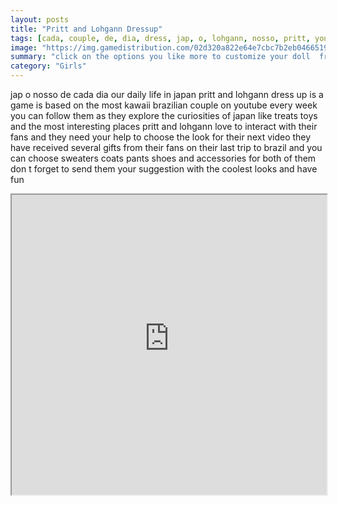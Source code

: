 ```yaml
---
layout: posts
title: "Pritt and Lohgann Dressup"
tags: [cada, couple, de, dia, dress, jap, o, lohgann, nosso, pritt, youtube, youtubers, free, online, games, oyna, game, free, games, play, play, games]
image: "https://img.gamedistribution.com/02d320a822e64e7cbc7b2eb0466519c5.jpg"
summary: "click on the options you like more to customize your doll  free online games oyna game free games play play games"
category: "Girls"
---
```


jap o nosso de cada dia our daily life in japan pritt and lohgann dress up is a game is based on the most kawaii brazilian couple on youtube every week you can follow them as they explore the curiosities of japan like treats toys and the most interesting places pritt and lohgann love to interact with their fans and they need your help to choose the look for their next video they have received several gifts from their fans on their last trip to brazil and you can choose sweaters coats pants shoes and accessories for both of them don t forget to send them your suggestion with the coolest looks and have fun

<iframe width="100%" height="480px;" src="https://flash.gamedistribution.com?game=02d320a822e64e7cbc7b2eb0466519c5"></iframe>